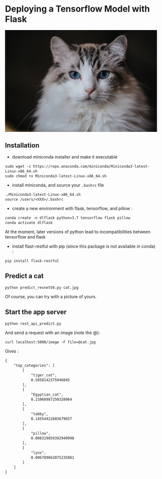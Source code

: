 # Deploying a Tensorflow Model with Flask

![](cat.jpg)

## Installation 

* download miniconda installer and make it executable
```
sudo wget -c https://repo.anaconda.com/miniconda/Miniconda3-latest-Linux-x86_64.sh
sudo chmod +x Miniconda3-latest-Linux-x86_64.sh
```
* install miniconda, and source your `.bashrc` file
```
./Miniconda3-latest-Linux-x86_64.sh 
source /users/<XXX>/.bashrc
```
* create a new environment with flask, tensorflow, and pillow :  

```
conda create -n dlflask python=3.7 tensorflow flask pillow
conda activate dlflask
```

At the moment, later versions of python lead to incompatibilities 
between tensorflow and flask

* install flast-restful with pip 
(since this package is not available in conda) : 

```
pip install flask-restful
```

## Predict a cat

```
python predict_resnet50.py cat.jpg
```

Of course, you can try with a picture of yours.


## Start the app server

```
python rest_api_predict.py
```

And send a request with an image (note the @):

```
curl localhost:5000/image -F file=@cat.jpg
```

Gives : 

```
{
    "top_categories": [
        [
            "tiger_cat",
            0.5858142375946045
        ],
        [
            "Egyptian_cat",
            0.21068987250328064
        ],
        [
            "tabby",
            0.14554421603679657
        ],
        [
            "pillow",
            0.008319859392940998
        ],
        [
            "lynx",
            0.006789662875235081
        ]
    ]
}
```